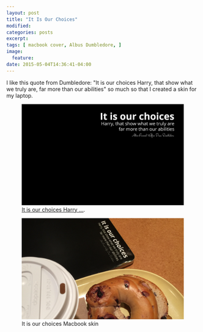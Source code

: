 ```yaml
---
layout: post
title: "It Is Our Choices"
modified:
categories: posts
excerpt:
tags: [ macbook cover, Albus Dumbledore, ]
image:
  feature:
date: 2015-05-04T14:36:41-04:00
---
```


I like this quote from Dumbledore: "It is our choices Harry, that show what we truly are, far more than our abilities" so much so that I created a skin for my laptop.

<figure>
	<a href="/Wallpapers/itisourchoices.png"><img src="/Wallpapers/itisourchoices.png"></a>
	<figcaption><a href="" title="It is our choices Macbook Skin">It is our choices Harry ...</a>.</figcaption>
</figure>

<figure>
	<img src="/images/OurChoicesOfBagel.png">
	<figcaption>It is our choices Macbook skin</figcaption>
</figure>
